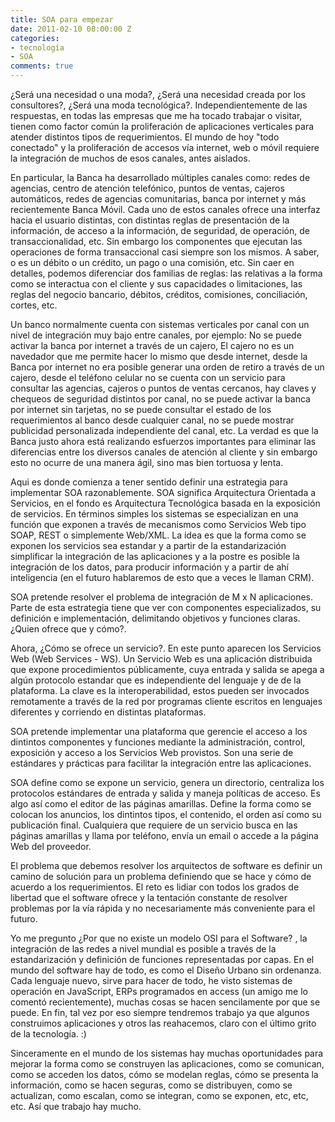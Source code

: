 ```yaml
---
title: SOA para empezar
date: 2011-02-10 08:00:00 Z
categories:
- tecnología
- SOA
comments: true
---
```


¿Será una necesidad o una moda?, ¿Será una necesidad creada por los consultores?, ¿Será una moda tecnológica?. Independientemente de las respuestas, en todas las empresas que me ha tocado trabajar o visitar, tienen como factor común la proliferación de aplicaciones verticales para atender distintos tipos de requerimientos. El mundo de hoy "todo conectado" y la proliferación de accesos vía internet, web o móvil requiere la integración de muchos de esos canales, antes aislados.

En particular, la Banca ha desarrollado múltiples canales como: redes de agencias, centro de atención telefónico, puntos de ventas, cajeros automáticos, redes de agencias comunitarias, banca por internet y más recientemente Banca Móvil. Cada uno de estos canales ofrece una interfaz hacia el usuario distintas, con distintas reglas de presentación de la información, de acceso a la información, de seguridad, de operación, de transaccionalidad, etc. Sin embargo los componentes que ejecutan las operaciones de forma transaccional casi siempre son los mismos. A saber, o es un débito o un crédito, un pago o una comisión, etc. Sin caer en detalles, podemos diferenciar dos familias de reglas: las relativas a la forma como se interactua con el cliente y sus capacidades o limitaciones, las reglas del negocio bancario, débitos, créditos, comisiones, conciliación, cortes, etc.

Un banco normalmente cuenta con sistemas verticales por canal con un nivel de integración muy bajo entre canales, por ejemplo: No se puede activar la banca por internet a través de un cajero, El cajero no es un navedador que me permite hacer lo mismo que desde internet, desde la Banca por internet no era posible generar una orden de retiro a través de un cajero, desde el teléfono celular no se cuenta con un servicio para consultar las agencias, cajeros o puntos de ventas cercanos, hay claves y chequeos de seguridad distintos por canal, no se puede activar la banca por internet sin tarjetas, no se puede consultar el estado de los requerimientos al banco desde cualquier canal, no se puede mostrar publicidad personalizada independiente del canal, etc. La verdad es que la Banca justo ahora está realizando esfuerzos importantes para eliminar las diferencias entre los diversos canales de atención al cliente y sin embargo esto no ocurre de una manera ágil, sino mas bien tortuosa y lenta.

Aqui es donde comienza a tener sentido definir una estrategia para implementar SOA razonablemente. SOA significa Arquitectura Orientada a Servicios, en el fondo es Arquitectura Tecnológica basada en la exposición de servicios. En términos simples los sistemas se especializan en una función que exponen a través de mecanismos como Servicios Web tipo SOAP, REST o simplemente Web/XML. La idea es que la forma como se exponen los servicios sea estandar y a partir de la estandarización simplificar la integración de las aplicaciones y a la postre es posible la integración de los datos, para producir información y a partir de ahí inteligencia (en el futuro hablaremos de esto que a veces le llaman CRM).

SOA pretende resolver el problema de integración de M x N aplicaciones. Parte de esta estrategia tiene que ver con componentes especializados, su definición e implementación, delimitando objetivos y funciones claras. ¿Quien ofrece que y cómo?.

Ahora, ¿Cómo se ofrece un servicio?. En este punto aparecen los Servicios Web (Web Services - WS). Un Servicio Web es una aplicación distribuida que expone procedimientos públicamente, cuya entrada y salida se apega a algún protocolo estandar que es independiente del lenguaje y de de la plataforma. La clave es la interoperabilidad, estos pueden ser invocados remotamente a través de la red por programas cliente escritos en lenguajes diferentes y corriendo en distintas plataformas.

SOA pretende implementar una plataforma que gerencie el acceso a los dintintos componentes y funciones mediante la administración, control, exposición y acceso a los Servicios Web provistos. Son una serie de estándares y prácticas para facilitar la integración entre las aplicaciones.

SOA define como se expone un servicio, genera un directorio, centraliza los protocolos estándares de entrada y salida y maneja políticas de acceso. Es algo así como el editor de las páginas amarillas. Define la forma como se colocan los anuncios, los dintintos tipos, el contenido, el orden así como su publicación final. Cualquiera que requiere de un servicio busca en las páginas amarillas y llama por teléfono, envía un email o accede a la página Web del proveedor.

El problema que debemos resolver los arquitectos de software es definir un camino de solución para un problema definiendo que se hace y cómo de acuerdo a los requerimientos. El reto es lidiar con todos los grados de libertad que el software ofrece y la tentación constante de resolver problemas por la vía rápida y no necesariamente más conveniente para el futuro.

Yo me pregunto ¿Por que no existe un modelo OSI para el Software? , la integración de las redes a nivel mundial es posible a través de la estandarización y definición de funciones representadas por capas. En el mundo del software hay de todo, es como el Diseño Urbano sin ordenanza. Cada lenguaje nuevo, sirve para hacer de todo, he visto sistemas de operación en JavaScript, ERPs programados en access (un amigo me lo comentó recientemente), muchas cosas se hacen sencilamente por que se puede. En fin, tal vez por eso siempre tendremos trabajo ya que algunos construimos aplicaciones y otros las reahacemos, claro con el último grito de la tecnología. :)

Sinceramente en el mundo de los sistemas hay muchas oportunidades para mejorar la forma como se construyen las aplicaciones, como se comunican, como se acceden los datos, cómo se modelan reglas, cómo se presenta la información, como se hacen seguras, como se distribuyen, como se actualizan, como escalan, como se integran, como se exponen, etc, etc, etc. Así que trabajo hay mucho.
